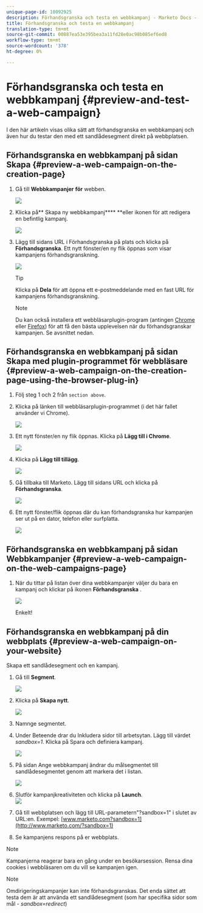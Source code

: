 ```yaml
---
unique-page-id: 10092925
description: Förhandsgranska och testa en webbkampanj - Marketo Docs - Produktdokumentation
title: Förhandsgranska och testa en webbkampanj
translation-type: tm+mt
source-git-commit: 00887ea53e395bea3a11fd28e0ac98b085ef6ed8
workflow-type: tm+mt
source-wordcount: '378'
ht-degree: 0%

---
```



# Förhandsgranska och testa en webbkampanj {#preview-and-test-a-web-campaign}

I den här artikeln visas olika sätt att förhandsgranska en webbkampanj och även hur du testar den med ett sandlådesegment direkt på webbplatsen.

## Förhandsgranska en webbkampanj på sidan Skapa {#preview-a-web-campaign-on-the-creation-page}

1. Gå till **Webbkampanjer** **för** webben.

   ![](assets/image2016-8-18-15-3a59-3a35.png)

1. Klicka på** Skapa ny webbkampanj**** **eller ikonen för att redigera en befintlig kampanj.

   ![](assets/create-new-or-edit-web-campaign.png)

1. Lägg till sidans URL i Förhandsgranska på plats och klicka på **Förhandsgranska**. Ett nytt fönster/en ny flik öppnas som visar kampanjens förhandsgranskning.

   ![](assets/three-1.png)

   >[!TIP]
   >
   >Klicka på **Dela** för att öppna ett e-postmeddelande med en fast URL för kampanjens förhandsgranskning.

   >[!NOTE]
   >
   >Du kan också installera ett webbläsarplugin-program (antingen [Chrome](https://chrome.google.com/webstore/detail/marketo-web-personalizati/ldiddonjplchallbngbccbfdfeldohkj) eller [Firefox](http://docs.marketo.com/display/docs/assets/mwp-0.0.0.8.xpi)) för att få den bästa upplevelsen när du förhandsgranskar kampanjen. Se avsnittet nedan.

## Förhandsgranska en webbkampanj på sidan Skapa med plugin-programmet för webbläsare {#preview-a-web-campaign-on-the-creation-page-using-the-browser-plug-in}

1. Följ steg 1 och 2 från `section above`.
1. Klicka på länken till webbläsarplugin-programmet (i det här fallet använder vi Chrome).

   ![](assets/4-1.png)

1. Ett nytt fönster/en ny flik öppnas. Klicka på **Lägg till i Chrome**.

   ![](assets/five.png)

1. Klicka på **Lägg till tillägg**.

   ![](assets/six.png)

1. Gå tillbaka till Marketo. Lägg till sidans URL och klicka på **Förhandsgranska**.

   ![](assets/seven.png)

1. Ett nytt fönster/flik öppnas där du kan förhandsgranska hur kampanjen ser ut på en dator, telefon eller surfplatta.

   ![](assets/campaign-preview.png)

## Förhandsgranska en webbkampanj på sidan Webbkampanjer {#preview-a-web-campaign-on-the-web-campaigns-page}

1. När du tittar på listan över dina webbkampanjer väljer du bara en kampanj och klickar på ikonen **Förhandsgranska** .

   ![](assets/web-campaigns-1-preview-hand.png)

   Enkelt!

## Förhandsgranska en webbkampanj på din webbplats {#preview-a-web-campaign-on-your-website}

Skapa ett sandlådesegment och en kampanj.

1. Gå till **Segment**.

   ![](assets/new-dropdown-segments-hand.jpg)

1. Klicka på **Skapa nytt**.

   ![](assets/image2015-9-10-10-3a42-3a39.png)

1. Namnge segmentet.
1. Under Beteende drar du Inkludera sidor till arbetsytan. Lägg till värdet *sandbox=1*. Klicka på Spara och definiera kampanj.

   ![](assets/segment.png)

1. På sidan Ange webbkampanj ändrar du målsegmentet till sandlådesegmentet genom att markera det i listan.

   ![](assets/set-web-campaign-target-segment.jpg)

1. Slutför kampanjkreativiteten och klicka på **Launch**.\
   ![](assets/click-launch.jpg)

1. Gå till webbplatsen och lägg till URL-parametern&quot;?sandbox=1&quot; i slutet av URL:en. Exempel: [www.marketo.com?sandbox=1](http://www.marketo.com/?sandbox=1)
1. Se kampanjens respons på er webbplats.

>[!NOTE]
>
>Kampanjerna reagerar bara en gång under en besökarsession. Rensa dina cookies i webbläsaren om du vill se kampanjen igen.

>[!NOTE]
>
>Omdirigeringskampanjer kan inte förhandsgranskas. Det enda sättet att testa dem är att använda ett sandlådesegment (som har specifika sidor som mål - *sandbox=redirect*)

